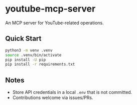 # youtube-mcp-server

An MCP server for YouTube-related operations.

## Quick Start

```bash
python3 -m venv .venv
source .venv/bin/activate
pip install -U pip
pip install -r requirements.txt
```

## Notes

- Store API credentials in a local `.env` that is not committed.
- Contributions welcome via issues/PRs.

